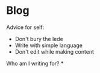 # Blog

Advice for self:
* Don't bury the lede
* Write with simple language
* Don't edit while making content

Who am I writing for?
* 

